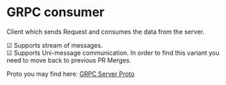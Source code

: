 # GRPC consumer

Client which sends Request and consumes the data from the server.

&#9745; Supports stream of messages.  
&#9745; Supports Uni-message communication. In order to find this variant you need to move back to previous PR Merges.  

Proto you may find here: [GRPC Server Proto](https://github.com/Glareone/GRPC-server/blob/main/grpcServer/grpcServer/Protos/crypto.proto)
